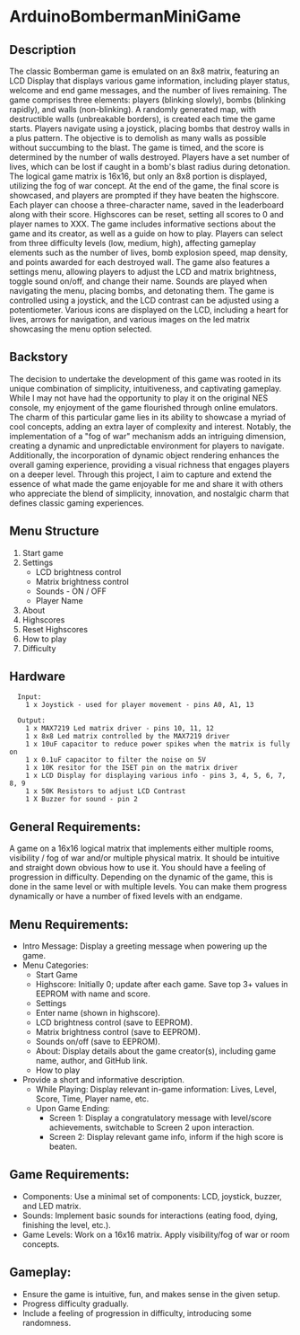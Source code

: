 # ArduinoBombermanMiniGame

## Description

The classic Bomberman game is emulated on an 8x8 matrix, featuring an LCD Display that displays various game information,
including player status, welcome and end game messages, and the number of lives remaining.
The game comprises three elements: players (blinking slowly), bombs (blinking rapidly), and walls (non-blinking).
A randomly generated map, with destructible walls (unbreakable borders), is created each time the game starts.
Players navigate using a joystick, placing bombs that destroy walls in a plus pattern. The objective is to demolish
as many walls as possible without succumbing to the blast. The game is timed, and the score is determined by
the number of walls destroyed. Players have a set number of lives, which can be lost if caught in a bomb's blast
radius during detonation. The logical game matrix is 16x16, but only an 8x8 portion is displayed, utilizing the
fog of war concept. At the end of the game, the final score is showcased, and players are prompted if they have beaten
the highscore. Each player can choose a three-character name, saved in the leaderboard along with their score.
Highscores can be reset, setting all scores to 0 and player names to XXX. The game includes informative sections about
the game and its creator, as well as a guide on how to play. Players can select from three difficulty levels (low, medium, high),
affecting gameplay elements such as the number of lives, bomb explosion speed, map density, and points awarded for each destroyed wall.
The game also features a settings menu, allowing players to adjust the LCD and matrix brightness, toggle sound on/off, and change their name.
Sounds are played when navigating the menu, placing bombs, and detonating them. The game is controlled using a joystick, and the
LCD contrast can be adjusted using a potentiometer. Various icons are displayed on the LCD, including a heart for lives, arrows for navigation,
and various images on the led matrix showcasing the menu option selected.

## Backstory

The decision to undertake the development of this game was rooted in its unique combination of simplicity, intuitiveness, and captivating gameplay. While I may not have had the opportunity to play it on the original NES console, my enjoyment of the game flourished through online emulators. The charm of this particular game lies in its ability to showcase a myriad of cool concepts, adding an extra layer of complexity and interest. Notably, the implementation of a "fog of war" mechanism adds an intriguing dimension, creating a dynamic and unpredictable environment for players to navigate. Additionally, the incorporation of dynamic object rendering enhances the overall gaming experience, providing a visual richness that engages players on a deeper level. Through this project, I aim to capture and extend the essence of what made the game enjoyable for me and share it with others who appreciate the blend of simplicity, innovation, and nostalgic charm that defines classic gaming experiences.

## Menu Structure
1. Start game
2. Settings
   - LCD brightness control
   - Matrix brightness control
   - Sounds - ON / OFF
   - Player Name
3. About
4. Highscores
5. Reset Highscores
6. How to play
7. Difficulty

## Hardware
      Input:
        1 x Joystick - used for player movement - pins A0, A1, 13
      
      Output:
        1 x MAX7219 Led matrix driver - pins 10, 11, 12
        1 x 8x8 Led matrix controlled by the MAX7219 driver
        1 x 10uF capacitor to reduce power spikes when the matrix is fully on
        1 x 0.1uF capacitor to filter the noise on 5V
        1 x 10K resitor for the ISET pin on the matrix driver
        1 x LCD Display for displaying various info - pins 3, 4, 5, 6, 7, 8, 9
        1 x 50K Resistors to adjust LCD Contrast
        1 X Buzzer for sound - pin 2
## General Requirements:
A game on a 16x16 logical matrix that implements either multiple rooms, visibility / fog of war and/or multiple
physical matrix.
It should be intuitive and straight down obvious how to use it.
You should have a feeling of progression in difficulty. Depending
on the dynamic of the game, this is done in the same level or with
multiple levels. You can make them progress dynamically or have
a number of fixed levels with an endgame.

## Menu Requirements:

- Intro Message:
Display a greeting message when powering up the game.
- Menu Categories:
  - Start Game
  - Highscore: Initially 0; update after each game. Save top 3+ values in EEPROM with name and score.
  - Settings
  - Enter name (shown in highscore).
  - LCD brightness control (save to EEPROM).
  - Matrix brightness control (save to EEPROM).
  - Sounds on/off (save to EEPROM).
  - About: Display details about the game creator(s), including game name, author, and GitHub link.
  - How to play
- Provide a short and informative description.
  - While Playing: Display relevant in-game information: Lives, Level, Score, Time, Player name, etc.
  - Upon Game Ending:
    - Screen 1: Display a congratulatory message with level/score achievements, switchable to Screen 2 upon interaction.
    - Screen 2: Display relevant game info, inform if the high score is beaten.
## Game Requirements:

- Components: Use a minimal set of components: LCD, joystick, buzzer, and LED matrix.
- Sounds: Implement basic sounds for interactions (eating food, dying, finishing the level, etc.).
- Game Levels:
Work on a 16x16 matrix.
Apply visibility/fog of war or room concepts.
## Gameplay:
- Ensure the game is intuitive, fun, and makes sense in the given setup.
- Progress difficulty gradually.
- Include a feeling of progression in difficulty, introducing some randomness.
